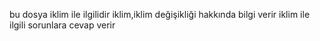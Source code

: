 bu dosya iklim ile ilgilidir
iklim,iklim değişikliği hakkında bilgi verir 
iklim ile ilgili sorunlara cevap verir
